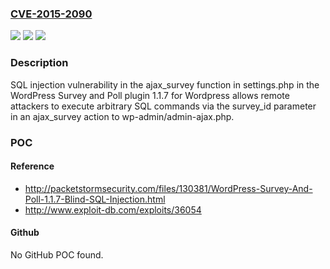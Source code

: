 ### [CVE-2015-2090](https://cve.mitre.org/cgi-bin/cvename.cgi?name=CVE-2015-2090)
![](https://img.shields.io/static/v1?label=Product&message=n%2Fa&color=blue)
![](https://img.shields.io/static/v1?label=Version&message=n%2Fa&color=blue)
![](https://img.shields.io/static/v1?label=Vulnerability&message=n%2Fa&color=brighgreen)

### Description

SQL injection vulnerability in the ajax_survey function in settings.php in the WordPress Survey and Poll plugin 1.1.7 for Wordpress allows remote attackers to execute arbitrary SQL commands via the survey_id parameter in an ajax_survey action to wp-admin/admin-ajax.php.

### POC

#### Reference
- http://packetstormsecurity.com/files/130381/WordPress-Survey-And-Poll-1.1.7-Blind-SQL-Injection.html
- http://www.exploit-db.com/exploits/36054

#### Github
No GitHub POC found.

